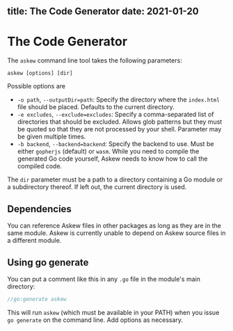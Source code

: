 title: The Code Generator
date: 2021-01-20
----

# The Code Generator

The `askew` command line tool takes the following parameters:

    askew [options] [dir]

Possible options are

 * `-o path`, `--outputDir=path`: Specify the directory where the `index.html` file should be placed. Defaults to the current directory.
 * `-e excludes`, `--exclude=excludes`: Specify a comma-separated list of directories that should be excluded.
   Allows glob patterns but they must be quoted so that they are not processed by your shell.
   Parameter may be given multiple times.
 * `-b backend`, `--backend=backend`: Specify the backend to use.
   Must be either `gopherjs` (default) or `wasm`.
   While you need to compile the generated Go code yourself, Askew needs to know how to call the compiled code.

The `dir` parameter must be a path to a directory containing a Go module or a subdirectory thereof.
If left out, the current directory is used.

## Dependencies

You can reference Askew files in other packages as long as they are in the same module.
Askew is currently unable to depend on Askew source files in a different module.

## Using go generate

You can put a comment like this in any `.go` file in the module's main directory:

```go
//go:generate askew
```

This will run `askew` (which must be available in your PATH) when you issue `go generate` on the command line.
Add options as necessary.
